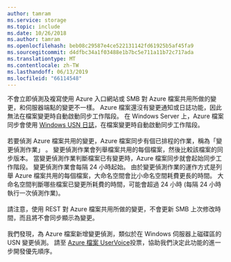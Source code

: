 ```yaml
---
author: tamram
ms.service: storage
ms.topic: include
ms.date: 10/26/2018
ms.author: tamram
ms.openlocfilehash: beb08c29587e4ce522131142fd61925b5af45fa9
ms.sourcegitcommit: d4dfbc34a1f03488e1b7bc5e711a11b72c717ada
ms.translationtype: MT
ms.contentlocale: zh-TW
ms.lasthandoff: 06/13/2019
ms.locfileid: "66114548"
---
```

不會立即偵測及複寫使用 Azure 入口網站或 SMB 對 Azure 檔案共用所做的變更，和伺服器端點的變更不一樣。 Azure 檔案還沒有變更通知或日誌功能，因此無法在檔案變更時自動啟動同步工作階段。 在 Windows Server 上，Azure 檔案同步會使用 [Windows USN 日誌](https://msdn.microsoft.com/library/windows/desktop/aa363798.aspx)，在檔案變更時自動啟動同步工作階段。<br /><br /> 若要偵測 Azure 檔案共用的變更，Azure 檔案同步有個已排程的作業，稱為「變更偵測作業」  。 變更偵測作業會列舉檔案共用的每個檔案，然後比較該檔案的同步版本。 當變更偵測作業判斷檔案已有變更時，Azure 檔案同步就會起始同步工作階段。 變更偵測作業會每隔 24 小時起始。 由於變更偵測作業的運作方式是列舉 Azure 檔案共用的每個檔案，大命名空間會比小命名空間耗費更長的時間。 大命名空間判斷哪些檔案已變更所耗費的時間，可能會超過 24 小時 (每隔 24 小時執行一次偵測作業)。<br /><br />
請注意，使用 REST 對 Azure 檔案共用所做的變更，不會更新 SMB 上次修改時間，而且將不會同步顯示為變更。 <br /><br />
我們發現，為 Azure 檔案新增變更偵測，類似於在 Windows 伺服器上磁碟區的 USN 變更偵測。 請至 [Azure 檔案 UserVoice](https://feedback.azure.com/forums/217298-storage/category/180670-files)投票，協助我們決定此功能的進一步開發優先順序。
